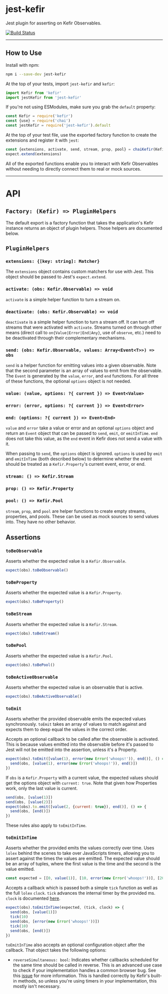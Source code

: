 # jest-kefir

Jest plugin for asserting on Kefir Observables.

[![Build Status](https://github.com/kefirjs/jest-kefir/actions/workflows/continuous_integration.yml/badge.svg)](https://github.com/kefirjs/jest-kefir/actions?query=workflow%3ACI)

---

## How to Use

Install with npm:

```bash
npm i --save-dev jest-kefir
```

At the top of your tests, import `jest-kefir` and `kefir`:

```js
import Kefir from 'kefir'
import jestKefir from 'jest-kefir'
```

If you're not using ESModules, make sure you grab the `default` property:

```js
const Kefir = require('kefir')
const {use} = require('chai')
const jestKefir = require('jest-kefir').default
```

At the top of your test file, use the exported factory function to create the extensions and register it with `jest`:

```js
const {extensions, activate, send, stream, prop, pool} = chaiKefir(Kefir)
expect.extend(extensions)
```

All of the exported functions enable you to interact with Kefir Observables without needing to directly connect them to real or mock sources.

---

# API

## `Factory: (Kefir) => PluginHelpers`

The default export is a factory function that takes the application's Kefir instance returns an object of plugin helpers. Those helpers are documented below.

## `PluginHelpers`

### `extensions: {[key: string]: Matcher}`

The `extensions` object contains custom matchers for use with Jest. This object should be passed to Jest's `expect.extend`.

### `activate: (obs: Kefir.Observable) => void`

`activate` is a simple helper function to turn a stream on.

### `deactivate: (obs: Kefir.Observable) => void`

`deactivate` is a simple helper function to turn a stream off. It can turn off streams that were activated with `activate`. Streams turned on through other means (direct call to `on{Value|Error|End|Any}`, use of `observe`, etc.) need to be deactivated through their complementary mechanisms.

### `send: (obs: Kefir.Observable, values: Array<Event<T>>) => obs`

`send` is a helper function for emitting values into a given observable. Note that the second parameter is an array of values to emit from the observable. The `Event` is generated by the `value`, `error`, and `end` functions. For all three of these functions, the optional `options` object is not needed.

### `value: (value, options: ?{ current }) => Event<Value>`

### `error: (error, options: ?{ current }) => Event<Error>`

### `end: (options: ?{ current }) => Event<End>`

`value` and `error` take a value or error and an optional `options` object and return an `Event` object that can be passed to `send`, `emit`, or `emitInTime`. `end` does not take this value, as the `end` event in Kefir does not send a value with it.

When passing to `send`, the `options` object is ignored. `options` is used by `emit` and `emitInTime` (both described below) to determine whether the event should be treated as a `Kefir.Property`'s current event, error, or end.

### `stream: () => Kefir.Stream`

### `prop: () => Kefir.Property`

### `pool: () => Kefir.Pool`

`stream`, `prop`, and `pool` are helper functions to create empty streams, properties, and pools. These can be used as mock sources to send values into. They have no other behavior.

## Assertions

### `toBeObservable`

Asserts whether the expected value is a `Kefir.Observable`.

```js
expect(obs).toBeObservable()
```

### `toBeProperty`

Asserts whether the expected value is a `Kefir.Property`.

```js
expect(obs).toBeProperty()
```

### `toBeStream`

Asserts whether the expected value is a `Kefir.Stream`.

```js
expect(obs).toBeStream()
```

### `toBePool`

Asserts whether the expected value is a `Kefir.Pool`.

```js
expect(obs).toBePool()
```

### `toBeActiveObservable`

Asserts whether the expected value is an observable that is active.

```js
expect(obs).toBeActiveObservable()
```

### `toEmit`

Asserts whether the provided observable emits the expected values synchronously. `toEmit` takes an array of values to match against and expects them to deep equal the values in the correct order.

Accepts an optional callback to be called after the observable is activated. This is because values emitted into the observable before it's passed to Jest will not be emitted into the assertion, unless it's a Property.

```js
expect(obs).toEmit([value(1), error(new Error('whoops!')), end()], () => {
  send(obs, [value(1), error(new Error('whoops!')), end()])
})
```

If `obs` is a `Kefir.Property` with a current value, the expected values should get the options object with `current: true`. Note that given how Properties work, only the last value is current.

```js
send(obs, [value(1)])
send(obs, [value(2)])
expect(obs).to.emit([value(2, {current: true}), end()], () => {
  send(obs, [end()])
})
```

These rules also apply to `toEmitInTime`.

### `toEmitInTime`

Asserts whether the provided emits the values correctly over time. Uses `lolex` behind the scenes to take over JavaScripts timers, allowing you to assert against the times the values are emitted. The expected value should be an array of tuples, where the first value is the time and the second is the value emitted.

```js
const expected = [[0, value(1)], [10, error(new Error('whoops!'))], [20, end()]]
```

Accepts a callback which is passed both a simple `tick` function as well as the full `lolex` `clock`. `tick` advances the internal timer by the provided ms. `clock` is documented [here][clock].

```js
expect(obs).toEmitInTime(expected, (tick, clock) => {
  send(obs, [value(1)])
  tick(10)
  send(obs, [error(new Error('whoops!'))])
  tick(10)
  send(obs, [end()])
})
```

`toEmitInTime` also accepts an optional configuration object after the callback. That object takes the following options:

- `reverseSimultaneous: bool`: Indicates whether callbacks scheduled for the same time should be called in reverse. This is an advanced use case to check if your implementation handles a common browser bug. See this [issue][timer-issue] for more information. This is handled correctly by Kefir's built-in methods, so unless you're using timers in your implementation, this mostly isn't necessary.

  [clock]: https://github.com/sinonjs/lolex/#var-id--clocksettimeoutcallback-timeout
  [timer-issue]: https://github.com/sinonjs/lolex/issues/24
